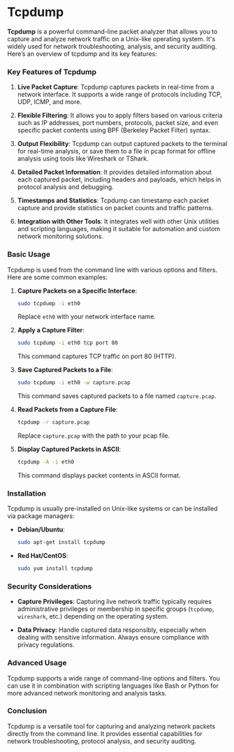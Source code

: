 # Tcpdump

**Tcpdump** is a powerful command-line packet analyzer that allows you to capture and analyze network traffic on a Unix-like operating system. It's widely used for network troubleshooting, analysis, and security auditing. Here’s an overview of tcpdump and its key features:

### Key Features of Tcpdump

1. **Live Packet Capture**: Tcpdump captures packets in real-time from a network interface. It supports a wide range of protocols including TCP, UDP, ICMP, and more.

2. **Flexible Filtering**: It allows you to apply filters based on various criteria such as IP addresses, port numbers, protocols, packet size, and even specific packet contents using BPF (Berkeley Packet Filter) syntax.

3. **Output Flexibility**: Tcpdump can output captured packets to the terminal for real-time analysis, or save them to a file in pcap format for offline analysis using tools like Wireshark or TShark.

4. **Detailed Packet Information**: It provides detailed information about each captured packet, including headers and payloads, which helps in protocol analysis and debugging.

5. **Timestamps and Statistics**: Tcpdump can timestamp each packet capture and provide statistics on packet counts and traffic patterns.

6. **Integration with Other Tools**: It integrates well with other Unix utilities and scripting languages, making it suitable for automation and custom network monitoring solutions.

### Basic Usage

Tcpdump is used from the command line with various options and filters. Here are some common examples:

1. **Capture Packets on a Specific Interface**:

   ```bash
   sudo tcpdump -i eth0
   ```

   Replace `eth0` with your network interface name.

2. **Apply a Capture Filter**:

   ```bash
   sudo tcpdump -i eth0 tcp port 80
   ```

   This command captures TCP traffic on port 80 (HTTP).

3. **Save Captured Packets to a File**:

   ```bash
   sudo tcpdump -i eth0 -w capture.pcap
   ```

   This command saves captured packets to a file named `capture.pcap`.

4. **Read Packets from a Capture File**:

   ```bash
   tcpdump -r capture.pcap
   ```

   Replace `capture.pcap` with the path to your pcap file.

5. **Display Captured Packets in ASCII**:

   ```bash
   tcpdump -A -i eth0
   ```

   This command displays packet contents in ASCII format.

### Installation

Tcpdump is usually pre-installed on Unix-like systems or can be installed via package managers:

- **Debian/Ubuntu**:

  ```bash
  sudo apt-get install tcpdump
  ```

- **Red Hat/CentOS**:

  ```bash
  sudo yum install tcpdump
  ```

### Security Considerations

- **Capture Privileges**: Capturing live network traffic typically requires administrative privileges or membership in specific groups (`tcpdump`, `wireshark`, etc.) depending on the operating system.

- **Data Privacy**: Handle captured data responsibly, especially when dealing with sensitive information. Always ensure compliance with privacy regulations.

### Advanced Usage

Tcpdump supports a wide range of command-line options and filters. You can use it in combination with scripting languages like Bash or Python for more advanced network monitoring and analysis tasks.

### Conclusion

Tcpdump is a versatile tool for capturing and analyzing network packets directly from the command line. It provides essential capabilities for network troubleshooting, protocol analysis, and security auditing.
